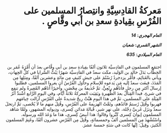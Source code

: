 <h1 dir="rtl">مَعركةُ القادِسِيَّةِ وانتِصارُ المسلمين على الفُرْسِ بقِيادةِ سعدِ بن أبي وقَّاصٍ .</h1>

<h5 dir="rtl">العام الهجري:  14

الشهر القمري: شعبان

العام الميلادي: 635</h5>

<p dir="rtl">اجتمَع المسلمون في القادِسيَّة ثلاثون ألفًا بقِيادةِ سعدِ بن أبي وقَّاص بعدَ أن أَمَّرَهُ عُمَر بن الخطَّاب بَدَلَ خالدِ بن الوَليد، مكَث سعدٌ في القادِسيَّة شهرًا يَبُثُّ السَّرايا في كلِّ الجِهاتِ، ويأتي بالغَنائِم، فأَمَّر يزدجردُ رُسْتُمَ على جيشٍ كثيفٍ مِن مائةٍ وعشرين ألفًا، ومِثلِها مِن المَدَدَ، فبعَث سعدٌ إليه مَن يَدعوه للإسلامِ وحاوَل الفُرْسُ أن يغروا المسلمين، فطلبوا إرسالَ أكثرِ مِن رجلٍ فأتاهُم رِبْعِيٌّ، ثمَّ حُذيفةُ بن مِحْصَنٍ، وأخيرًا أتاهُم المُغِيرةُ ولم تنفع في شيءٍ، فبدأ القِتالُ بعدَ الظَّهيرةِ وبَقِيَت المعركةُ ثلاثةَ أيَّام، وفي اليومِ الرَّابع اشْتدَّ أَثَرُ الفِيَلَةِ على المسلمين، ثمَّ في هذا اليومِ هَبَّتْ رِيحٌ شديدةٌ على الفُرْسِ أزالت خِيامَهم فهربوا وقُتِلَ رُستمُ قائدُهم، وتَمَّتْ الهزيمةُ على الفُرْسِ، وقُتِلَ منهم ما لا يُحْصى، ثمَّ ارتحلَ سعدٌ ونزَل غَربيَّ دِجْلة، على نهرِ شير، قُبالةَ مَدائنِ كِسرى، ودِيوانِه المشهورِ، ولمَّا شاهَد المسلمون إيوانَ كِسرى كَبَّروا وقالوا: هذا أبيضُ كِسرى، هذا ما وَعَدَ الله ورسولُه. واسْتُشْهِدَ مِن المسلمين ألفٌ وخمسمائةٍ، وقُتِلَ مِن الفُرْسِ عشرون ألفًا، وغَنِمَ المسلمون الكثيرَ، وقِيلَ: إنَّها كانت في سَنَةِ خمسةَ عشرَ.</p></br>
